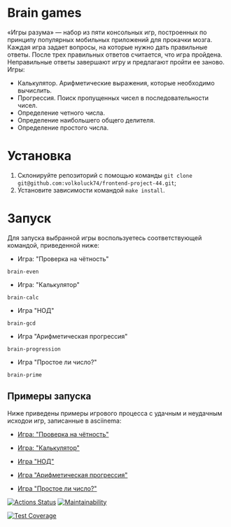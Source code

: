 # Brain games
«Игры разума» — набор из пяти консольных игр, построенных по принципу популярных мобильных приложений для прокачки мозга. Каждая игра задает вопросы, на которые нужно дать правильные ответы. После трех правильных ответов считается, что игра пройдена. Неправильные ответы завершают игру и предлагают пройти ее заново. Игры:
* Калькулятор. Арифметические выражения, которые необходимо вычислить.
* Прогрессия. Поиск пропущенных чисел в последовательности чисел.
* Определение четного числа.
* Определение наибольшего общего делителя.
* Определение простого числа. 
# Установка
1. Склонируйте репозиторий с помощью команды `git clone git@github.com:volkoluck74/frontend-project-44.git`;
2. Установите зависимости командой `make install`.
# Запуск
Для запуска выбранной игры воспользуетесь соответствующей командой, приведенной ниже:
* Игра: "Проверка на чётность"
```
brain-even
```
* Игра: "Калькулятор"
```
brain-calc
```
* Игра "НОД"
```
brain-gcd
```
* Игра "Арифметическая прогрессия"
```
brain-progression
```
* Игра "Простое ли число?"
```
brain-prime
```
## Примеры запуска
Ниже приведены примеры игрового процесса с удачным и неудачным исходои игр, записанные в asciinema:

* [Игра: "Проверка на чётность"](https://asciinema.org/a/ByNA8sATYo9SFA1tvp1fJPx)

* [Игра: "Калькулятор"](https://asciinema.org/a/GlT8YsNaldxIAJSprcFA3n5gi)

* [Игра "НОД"](https://asciinema.org/a/JYjVAalMudAApcYROBnGPEvwS)

* [Игра "Арифметическая прогрессия"](https://asciinema.org/a/pk3IdphD43jQtPGC5fVClRg0N)

* [Игра "Простое ли число?"](https://asciinema.org/a/olrtUabMv1qDruvFru5ahF7Rq)

[![Actions Status](https://github.com/volkoluck74/frontend-project-44/actions/workflows/hexlet-check.yml/badge.svg)](https://github.com/volkoluck74/frontend-project-44/actions)
[![Maintainability](https://api.codeclimate.com/v1/badges/90951524e338cb9fe662/maintainability)](https://codeclimate.com/github/volkoluck74/frontend-project-44/maintainability)

[![Test Coverage](https://api.codeclimate.com/v1/badges/90951524e338cb9fe662/test_coverage)](https://codeclimate.com/github/volkoluck74/frontend-project-44/test_coverage)

